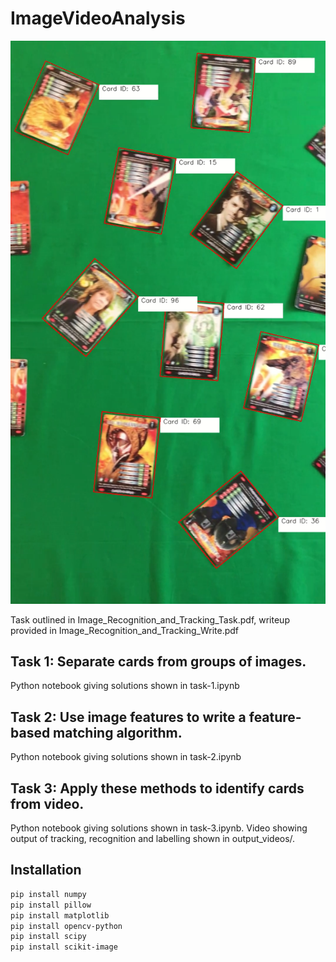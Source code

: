 # ImageVideoAnalysis

![](https://github.com/olisheldon/ImageVideoAnalysis/blob/main/output_videos/results-video-001-screenshot.png)

Task outlined in Image_Recognition_and_Tracking_Task.pdf, writeup provided in Image_Recognition_and_Tracking_Write.pdf

## Task 1: Separate cards from groups of images.

Python notebook giving solutions shown in task-1.ipynb

## Task 2: Use image features to write a feature-based matching algorithm.

Python notebook giving solutions shown in task-2.ipynb


## Task 3: Apply these methods to identify cards from video.

Python notebook giving solutions shown in task-3.ipynb. Video showing output of tracking, recognition and labelling shown in output_videos/.


## Installation
```bash
pip install numpy
pip install pillow
pip install matplotlib
pip install opencv-python
pip install scipy
pip install scikit-image
```
